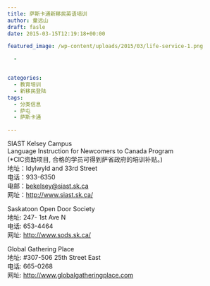```yaml
---
title: 萨斯卡通新移民英语培训
author: 童远山
draft: fasle
date: 2015-03-15T12:19:18+00:00

featured_image: /wp-content/uploads/2015/03/life-service-1.png

  - 


categories:
  - 教育培训
  - 新移民登陆
tags:
  - 分类信息
  - 萨屯
  - 萨斯卡通

---
```

SIAST Kelsey Campus  
Language Instruction for Newcomers to Canada Program  
(*CIC资助项目, 合格的学员可得到萨省政府的培训补贴。)  
地址：Idylwyld and 33rd Street  
电话：933-6350  
电邮：bekelsey@siast.sk.ca  
网址：http://www.siast.sk.ca/

Saskatoon Open Door Society  
地址: 247- 1st Ave N  
电话: 653-4464  
网址: <a href="http://www.sods.sk.ca/" target="_blank">http://www.sods.sk.ca/</a>

Global Gathering Place  
地址: #307-506 25th Street East  
电话: 665-0268  
网址: <a href="http://www.globalgatheringplace.com/" target="_blank">http://www.globalgatheringplace.com</a>